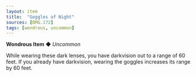 ```yaml
---
layout: item
title:  "Goggles of Night"
sources: [DMG.172]
tags: [wondrous, uncommon]
---
```


**Wondrous Item** ◆ *Uncommon*

While wearing these dark lenses, you have darkvision out to a range of 60 feet. If you already have darkvision, wearing the goggles increases its range by 60 feet.